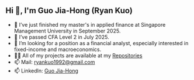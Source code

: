 ## Hi 👋, I'm Guo Jia-Hong (Ryan Kuo)

- 🔭 I’ve just finished my master's in applied finance at Singapore Management University in September 2025.
- 🌱 I’ve passed CFA Level 2 in July 2025.
- 👯 I’m looking for a position as a financial analyst, especially interested in fixed-income and macroeconomics.
- 👨‍💻 All of my projects are available at my [Repositories](https://github.com/RyanKuo0715?tab=repositories)
- 📫 Mail: [ryankuo1992@gmail.com](ryankuo1992@gmail.com)
- 📫 LinkedIn: [Guo Jia-Hong](https://www.linkedin.com/in/jia-hong-guo-finance0715/)
